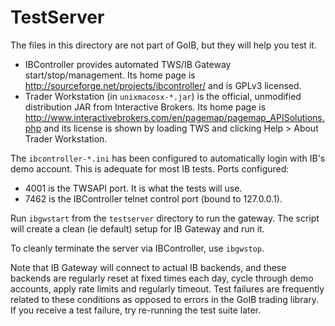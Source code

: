 TestServer
==========

The files in this directory are not part of GoIB, but they will help you test it.

* IBController provides automated TWS/IB Gateway start/stop/management. Its
  home page is http://sourceforge.net/projects/ibcontroller/ and is GPLv3
  licensed.
* Trader Workstation (in ```unixmacosx-*.jar```) is the official, unmodified
  distribution JAR from Interactive Brokers. Its home page is
  http://www.interactivebrokers.com/en/pagemap/pagemap_APISolutions.php and its
  license is shown by loading TWS and clicking  Help > About Trader Workstation.

The ```ibcontroller-*.ini``` has been configured to automatically login with
IB's demo account. This is adequate for most IB tests. Ports configured:

* 4001 is the TWSAPI port. It is what the tests will use.
* 7462 is the IBController telnet control port (bound to 127.0.0.1).

Run ``ibgwstart`` from the ``testserver`` directory to run the gateway. The
script will create a clean (ie default) setup for IB Gateway and run it.

To cleanly terminate the server via IBController, use ``ibgwstop``.

Note that IB Gateway will connect to actual IB backends, and these backends are
regularly reset at fixed times each day, cycle through demo accounts, apply rate
limits and regularly timeout. Test failures are frequently related to these
conditions as opposed to errors in the GoIB trading library. If you receive a
test failure, try re-running the test suite later.
